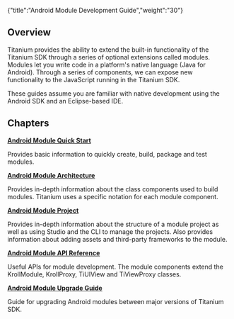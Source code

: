 {"title":"Android Module Development Guide","weight":"30"} 

## Overview

Titanium provides the ability to extend the built-in functionality of the Titanium SDK through a series of optional extensions called modules. Modules let you write code in a platform's native language (Java for Android). Through a series of components, we can expose new functionality to the JavaScript running in the Titanium SDK.

These guides assume you are familiar with native development using the Android SDK and an Eclipse-based IDE.

## Chapters

**[Android Module Quick Start](/docs/appc/Titanium_SDK/Titanium_SDK_How-tos/Extending_Titanium_Mobile/Android_Module_Development_Guide/Android_Module_Quick_Start/)**

Provides basic information to quickly create, build, package and test modules.

**[Android Module Architecture](/docs/appc/Titanium_SDK/Titanium_SDK_How-tos/Extending_Titanium_Mobile/Android_Module_Development_Guide/Android_Module_Architecture/)**

Provides in-depth information about the class components used to build modules. Titanium uses a specific notation for each module component.

**[Android Module Project](/docs/appc/Titanium_SDK/Titanium_SDK_How-tos/Extending_Titanium_Mobile/Android_Module_Development_Guide/Android_Module_Project/)**

Provides in-depth information about the structure of a module project as well as using Studio and the CLI to manage the projects. Also provides information about adding assets and third-party frameworks to the module.

**[Android Module API Reference](http://docs.appcelerator.com/module-apidoc/latest/android/index.html)**

Useful APIs for module development. The module components extend the KrollModule, KrollProxy, TiUIView and TiViewProxy classes.

**[Android Module Upgrade Guide](/docs/appc/Titanium_SDK/Titanium_SDK_How-tos/Extending_Titanium_Mobile/Android_Module_Development_Guide/Android_Module_Upgrade_Guide/)**

Guide for upgrading Android modules between major versions of Titanium SDK.